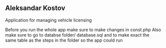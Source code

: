 ## Aleksandar Kostov

Application for managing vehicle licensing

Before you run the whole app make sure to make changes in const.php
Also make sure to go to databse folder/ database.sql and to make exact the same table as the steps in the folder so the app could run


